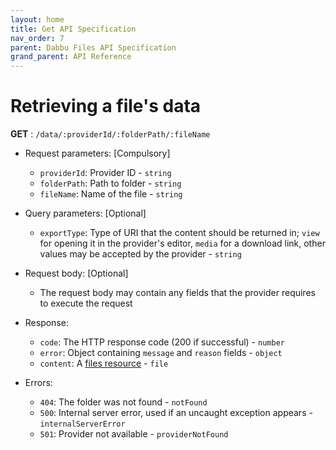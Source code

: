 ```yaml
---
layout: home
title: Get API Specification
nav_order: 7
parent: Dabbu Files API Specification
grand_parent: API Reference
---
```


# Retrieving a file's data

**GET** : `/data/:providerId/:folderPath/:fileName`

- Request parameters: [Compulsory]

  - `providerId`: Provider ID - `string`
  - `folderPath`: Path to folder - `string`
  - `fileName`: Name of the file - `string`

- Query parameters: [Optional]

  - `exportType`: Type of URI that the content should be returned in; `view` for opening it in the provider's editor, `media` for a download link, other values may be accepted by the provider - `string`

- Request body: [Optional]

  - The request body may contain any fields that the provider requires to execute the request

- Response:

  - `code`: The HTTP response code (200 if successful) - `number`
  - `error`: Object containing `message` and `reason` fields - `object`
  - `content`: A [files resource](/schema/files-resource.schema.json) - `file`

- Errors:
  - `404`: The folder was not found - `notFound`
  - `500`: Internal server error, used if an uncaught exception appears - `internalServerError`
  - `501`: Provider not available - `providerNotFound`
